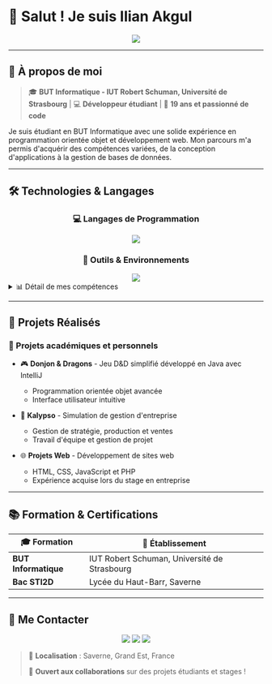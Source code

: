 # 👋 Salut ! Je suis Ilian Akgul

<div align="center">
  <img src="https://readme-typing-svg.herokuapp.com/?lines=Étudiant+en+BUT+Informatique;Développeur+passionné;Toujours+en+apprentissage+!&font=Fira%20Code&center=true&width=380&height=50&duration=4000&pause=1000">
</div>

---

## 🚀 À propos de moi

> 🎓 **BUT Informatique - IUT Robert Schuman, Université de Strasbourg** | 💻 **Développeur étudiant** | 🌱 **19 ans et passionné de code**

Je suis étudiant en BUT Informatique avec une solide expérience en programmation orientée objet et développement web. Mon parcours m'a permis d'acquérir des compétences variées, de la conception d'applications à la gestion de bases de données.

---

## 🛠️ Technologies & Langages

<div align="center">

### 💻 Langages de Programmation
<img src="https://skillicons.dev/icons?i=java,c,cs,html,css,js,php,mysql&theme=dark" />

### 🔧 Outils & Environnements
<img src="https://skillicons.dev/icons?i=git,github,idea,visualstudio,react&theme=dark" />

</div>

<details>
<summary>📊 Détail de mes compétences</summary>

| Technologie | Domaine d'application |
|-------------|----------------------|
| **Java** | Programmation orientée objet, applications structurées |
| **C / C#** | Développement d'applications, maîtrise POO |
| **HTML/CSS/JavaScript** | Interfaces web dynamiques |
| **PHP** | Développement web backend |
| **React** | Frameworks JavaScript modernes |
| **SQL** | Modélisation et requêtes optimisées |
| **Git/GitHub** | Gestion de versions et collaboration |

**Outils spécialisés :** Visual Studio, IntelliJ IDEA, Cisco Packet Tracer, Arduino

</details>

---

## 🎯 Projets Réalisés

### 🌟 Projets académiques et personnels

- 🎮 **Donjon & Dragons** - Jeu D&D simplifié développé en Java avec IntelliJ
  - Programmation orientée objet avancée
  - Interface utilisateur intuitive
  
- 🏢 **Kalypso** - Simulation de gestion d'entreprise
  - Gestion de stratégie, production et ventes
  - Travail d'équipe et gestion de projet

- 🌐 **Projets Web** - Développement de sites web
  - HTML, CSS, JavaScript et PHP
  - Expérience acquise lors du stage en entreprise

---

## 📚 Formation & Certifications

<div align="center">

| 🎓 Formation | 🏫 Établissement |
|--------------|------------------|
| **BUT Informatique** | IUT Robert Schuman, Université de Strasbourg |
| **Bac STI2D** | Lycée du Haut-Barr, Saverne |

</div>

---

## 🤝 Me Contacter

<div align="center">

[![](https://img.shields.io/badge/-GitHub-181717?style=for-the-badge&logo=github&logoColor=white)](https://github.com/Chrisnac11)
[![](https://img.shields.io/badge/-Email-D14836?style=for-the-badge&logo=gmail&logoColor=white)](mailto:iliankaan@gmail.com)
[![](https://img.shields.io/badge/-Téléphone-25D366?style=for-the-badge&logo=whatsapp&logoColor=white)](tel:0767581870)

</div>

> 📍 **Localisation** : Saverne, Grand Est, France
> 
> 💬 **Ouvert aux collaborations** sur des projets étudiants et stages !
